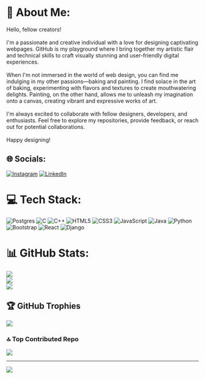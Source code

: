 # 💫 About Me:
Hello, fellow creators!<br><br>I'm a passionate and creative individual with a love for designing captivating webpages. GitHub is my playground where I bring together my artistic flair and technical skills to craft visually stunning and user-friendly digital experiences.<br><br>When I'm not immersed in the world of web design, you can find me indulging in my other passions—baking and painting. I find solace in the art of baking, experimenting with flavors and textures to create mouthwatering delights. Painting, on the other hand, allows me to unleash my imagination onto a canvas, creating vibrant and expressive works of art.<br><br>I'm always excited to collaborate with fellow designers, developers, and enthusiasts. Feel free to explore my repositories, provide feedback, or reach out for potential collaborations.<br><br>Happy designing!


## 🌐 Socials:
[![Instagram](https://img.shields.io/badge/Instagram-%23E4405F.svg?logo=Instagram&logoColor=white)](https://instagram.com/_hamda_ahmad_) [![LinkedIn](https://img.shields.io/badge/LinkedIn-%230077B5.svg?logo=linkedin&logoColor=white)](https://linkedin.com/in/hamda-ahmad-23783a223) 

# 💻 Tech Stack:
![Postgres](https://img.shields.io/badge/postgres-%23316192.svg?style=for-the-badge&logo=postgresql&logoColor=white) ![C](https://img.shields.io/badge/c-%2300599C.svg?style=for-the-badge&logo=c&logoColor=white) ![C++](https://img.shields.io/badge/c++-%2300599C.svg?style=for-the-badge&logo=c%2B%2B&logoColor=white) ![HTML5](https://img.shields.io/badge/html5-%23E34F26.svg?style=for-the-badge&logo=html5&logoColor=white) ![CSS3](https://img.shields.io/badge/css3-%231572B6.svg?style=for-the-badge&logo=css3&logoColor=white) ![JavaScript](https://img.shields.io/badge/javascript-%23323330.svg?style=for-the-badge&logo=javascript&logoColor=%23F7DF1E) ![Java](https://img.shields.io/badge/java-%23ED8B00.svg?style=for-the-badge&logo=java&logoColor=white) ![Python](https://img.shields.io/badge/python-3670A0?style=for-the-badge&logo=python&logoColor=ffdd54) ![Bootstrap](https://img.shields.io/badge/bootstrap-%23563D7C.svg?style=for-the-badge&logo=bootstrap&logoColor=white) ![React](https://img.shields.io/badge/react-%2320232a.svg?style=for-the-badge&logo=react&logoColor=%2361DAFB) ![Django](https://img.shields.io/badge/django-%23092E20.svg?style=for-the-badge&logo=django&logoColor=white)
# 📊 GitHub Stats:
![](https://github-readme-stats.vercel.app/api?username=hamda288&theme=dracula&hide_border=false&include_all_commits=true&count_private=false)<br/>
![](https://github-readme-streak-stats.herokuapp.com/?user=hamda288&theme=dracula&hide_border=false)<br/>
![](https://github-readme-stats.vercel.app/api/top-langs/?username=hamda288&theme=dracula&hide_border=false&include_all_commits=true&count_private=false&layout=compact)

## 🏆 GitHub Trophies
![](https://github-profile-trophy.vercel.app/?username=hamda288&theme=dracula&no-frame=false&no-bg=true&margin-w=4)

### 🔝 Top Contributed Repo
![](https://github-contributor-stats.vercel.app/api?username=hamda288&limit=5&theme=dracula&combine_all_yearly_contributions=true)

---
[![](https://visitcount.itsvg.in/api?id=hamda288&icon=0&color=0)](https://visitcount.itsvg.in)



